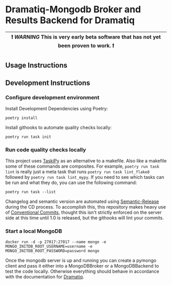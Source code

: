 # Dramatiq-Mongodb Broker and Results Backend for Dramatiq

| :exclamation: _WARNING_ This is very early beta software that has not yet been proven to work. :exclamation: |
| ------------------------------------------------------------------------------------------------------------ |

## Usage Instructions

## Development Instructions

### Configure development environment

Install Development Dependencies using Poetry:

```shell
poetry install
```

Install githooks to automate quality checks locally:

```shell
poetry run task init
```

### Run code quality checks locally

This project uses [TaskiPy](https://pypi.org/project/taskipy/) as an alternative to a makefile. Also like a makefile some of these commands are composites. For example, `poetry run task lint` is really just a meta task that runs `poetry run task lint_flake8` followed by `poetry run task lint_mypy`. If you need to see which tasks can be run and what they do, you can use the following command:

```shell
poetry run task --list
```

Changelog and semantic version are automated using [Semantic-Release](https://python-semantic-release.readthedocs.io/en/latest/) during the CD process. To accomplish this, this repository makes heavy use of [Conventional Commits](https://www.conventionalcommits.org/en/v1.0.0/), thought this isn't strictly enforced on the server side at this time until 1.0 is released, but the githooks will lint your commits.

### Start a local MongoDB

```shell
docker run -d -p 27017:27017 --name mongo -e MONGO_INITDB_ROOT_USERNAME=username -e MONGO_INITDB_ROOT_PASSWORD=password mongo
```

Once the mongodb server is up and running you can create a pymongo client and pass it either into a MongoDBBroker or a MongoDBBackend to test the code locally. Otherwise everything should behave in accordance with the documentation for [Dramatiq](https://dramatiq.io/).
